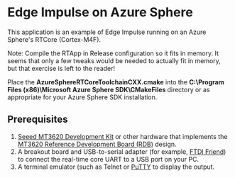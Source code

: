 ﻿# Edge Impulse on Azure Sphere

This application is an example of Edge Impulse running on an Azure Sphere's RTCore (Cortex-M4F).

Note: Compile the RTApp in Release configuration so it fits in memory. It seems that only a few tweaks would be needed to actually fit in memory, but that exercise is left to the reader!

Place the <b>AzureSphereRTCoreToolchainCXX.cmake</b> into the <b>C:\Program Files (x86)\Microsoft Azure Sphere SDK\CMakeFiles </b>
directory or as appropriate for your Azure Sphere SDK installation.

## Prerequisites

1. [Seeed MT3620 Development Kit](https://aka.ms/azurespheredevkits) or other hardware that implements the [MT3620 Reference Development Board (RDB)](https://docs.microsoft.com/azure-sphere/hardware/mt3620-reference-board-design) design.
1. A breakout board and USB-to-serial adapter (for example, [FTDI Friend](https://www.digikey.com/catalog/en/partgroup/ftdi-friend/60311)) to connect the real-time core UART to a USB port on your PC. 
1. A terminal emulator (such as Telnet or [PuTTY](https://www.chiark.greenend.org.uk/~sgtatham/putty/) to display the output.
